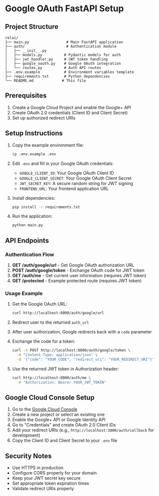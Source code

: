 # Google OAuth FastAPI Setup

## Project Structure

```
relai/
├── main.py                 # Main FastAPI application
├── auth/                   # Authentication module
│   ├── __init__.py
│   ├── models.py          # Pydantic models for auth
│   ├── jwt_handler.py     # JWT token handling
│   ├── google_oauth.py    # Google OAuth integration
│   └── routes.py          # Auth API routes
├── .env.example           # Environment variables template
├── requirements.txt       # Python dependencies
└── README.md             # This file
```

## Prerequisites

1. Create a Google Cloud Project and enable the Google+ API
2. Create OAuth 2.0 credentials (Client ID and Client Secret)
3. Set up authorized redirect URIs

## Setup Instructions

1. Copy the example environment file:
   ```bash
   cp .env.example .env
   ```

2. Edit `.env` and fill in your Google OAuth credentials:
   - `GOOGLE_CLIENT_ID`: Your Google OAuth Client ID
   - `GOOGLE_CLIENT_SECRET`: Your Google OAuth Client Secret
   - `JWT_SECRET_KEY`: A secure random string for JWT signing
   - `FRONTEND_URL`: Your frontend application URL

3. Install dependencies:
   ```bash
   pip install -r requirements.txt
   ```

4. Run the application:
   ```bash
   python main.py
   ```

## API Endpoints

### Authentication Flow

1. **GET /auth/google/url** - Get Google OAuth authorization URL
2. **POST /auth/google/token** - Exchange OAuth code for JWT token
3. **GET /auth/me** - Get current user information (requires JWT token)
4. **GET /protected** - Example protected route (requires JWT token)

### Usage Example

1. Get the Google OAuth URL:
   ```bash
   curl http://localhost:8000/auth/google/url
   ```

2. Redirect user to the returned `auth_url`

3. After user authorization, Google redirects back with a `code` parameter

4. Exchange the code for a token:
   ```bash
   curl -X POST http://localhost:8000/auth/google/token \
     -H "Content-Type: application/json" \
     -d '{"code": "YOUR_CODE", "redirect_uri": "YOUR_REDIRECT_URI"}'
   ```

5. Use the returned JWT token in Authorization header:
   ```bash
   curl http://localhost:8000/auth/me \
     -H "Authorization: Bearer YOUR_JWT_TOKEN"
   ```

## Google Cloud Console Setup

1. Go to the [Google Cloud Console](https://console.cloud.google.com/)
2. Create a new project or select an existing one
3. Enable the Google+ API or Google Identity API
4. Go to "Credentials" and create OAuth 2.0 Client IDs
5. Add your redirect URIs (e.g., `http://localhost:3000/auth/callback` for development)
6. Copy the Client ID and Client Secret to your `.env` file

## Security Notes

- Use HTTPS in production
- Configure CORS properly for your domain
- Keep your JWT secret key secure
- Set appropriate token expiration times
- Validate redirect URIs properly
